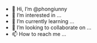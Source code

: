 - 👋 Hi, I’m @phongiunny
- 👀 I’m interested in ...
- 🌱 I’m currently learning ...
- 💞️ I’m looking to collaborate on ...
- 📫 How to reach me ...

<!---
phongiunny/phongiunny is a ✨ special ✨ repository because its `README.md` (this file) appears on your GitHub profile.
You can click the Preview link to take a look at your changes.
--->
